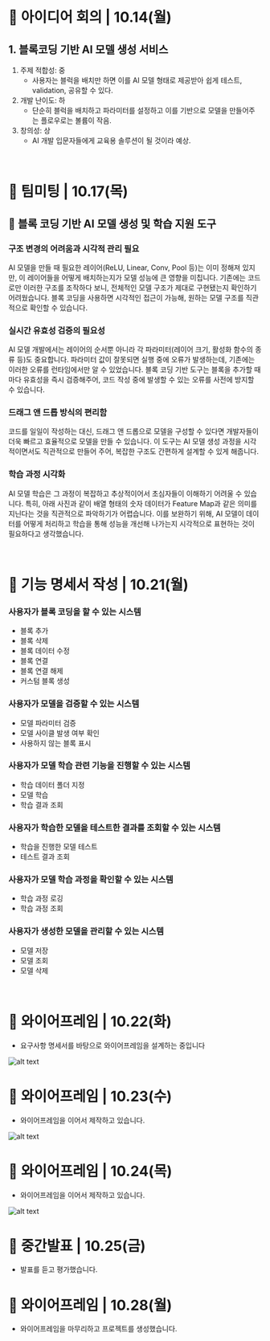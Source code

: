 # 🙌 아이디어 회의 | 10.14(월)

## 1. 블록코딩 기반 AI 모델 생성 서비스

1. 주제 적합성: 중
   - 사용자는 블럭을 배치만 하면 이를 AI 모델 형태로 제공받아 쉽게 테스트, validation, 공유할 수 있다.
2. 개발 난이도: 하
   - 단순히 블럭을 배치하고 파라미터를 설정하고 이를 기반으로 모델을 만들어주는 플로우로는 볼륨이 작음.
3. 창의성: 상
   - AI 개발 입문자들에게 교육용 솔루션이 될 것이라 예상.

</br>

# 🙌 팀미팅 | 10.17(목)

## 🧱 블록 코딩 기반 AI 모델 생성 및 학습 지원 도구

### **구조 변경의 어려움과 시각적 관리 필요**

AI 모델을 만들 때 필요한 레이어(ReLU, Linear, Conv, Pool 등)는 이미 정해져 있지만, 이 레이어들을 어떻게 배치하는지가 모델 성능에 큰 영향을 미칩니다. 기존에는 코드로만 이러한 구조를 조작하다 보니, 전체적인 모델 구조가 제대로 구현됐는지 확인하기 어려웠습니다. 블록 코딩을 사용하면 시각적인 접근이 가능해, 원하는 모델 구조를 직관적으로 확인할 수 있습니다.

### **실시간 유효성 검증의 필요성**

AI 모델 개발에서는 레이어의 순서뿐 아니라 각 파라미터(레이어 크기, 활성화 함수의 종류 등)도 중요합니다. 파라미터 값이 잘못되면 실행 중에 오류가 발생하는데, 기존에는 이러한 오류를 런타임에서만 알 수 있었습니다. 블록 코딩 기반 도구는 블록을 추가할 때마다 유효성을 즉시 검증해주어, 코드 작성 중에 발생할 수 있는 오류를 사전에 방지할 수 있습니다.

### **드래그 앤 드롭 방식의 편리함**

코드를 일일이 작성하는 대신, 드래그 앤 드롭으로 모델을 구성할 수 있다면 개발자들이 더욱 빠르고 효율적으로 모델을 만들 수 있습니다. 이 도구는 AI 모델 생성 과정을 시각적이면서도 직관적으로 만들어 주어, 복잡한 구조도 간편하게 설계할 수 있게 해줍니다.

### 학습 과정 시각화

AI 모델 학습은 그 과정이 복잡하고 추상적이어서 초심자들이 이해하기 어려울 수 있습니다.
특히, 아래 사진과 같이 배열 형태의 숫자 데이터가 Feature Map과 같은 의미를 지닌다는 것을 직관적으로 파악하기가 어렵습니다. 이를 보완하기 위해, AI 모델이 데이터를 어떻게 처리하고 학습을 통해 성능을 개선해 나가는지 시각적으로 표현하는 것이 필요하다고 생각했습니다.

</br>

# 🙌 기능 명세서 작성 | 10.21(월)

### 사용자가 블록 코딩을 할 수 있는 시스템

- 블록 추가
- 블록 삭제
- 블록 데이터 수정
- 블록 연결
- 블록 연결 해제
- 커스텀 블록 생성

### 사용자가 모델을 검증할 수 있는 시스템

- 모델 파라미터 검증
- 모델 사이클 발생 여부 확인
- 사용하지 않는 블록 표시

### 사용자가 모델 학습 관련 기능을 진행할 수 있는 시스템

- 학습 데이터 폴더 지정
- 모델 학습
- 학습 결과 조회

### 사용자가 학습한 모델을 테스트한 결과를 조회할 수 있는 시스템

- 학습을 진행한 모델 테스트
- 테스트 결과 조회

### 사용자가 모델 학습 과정을 확인할 수 있는 시스템

- 학습 과정 로깅
- 학습 과정 조회

### 사용자가 생성한 모델을 관리할 수 있는 시스템

- 모델 저장
- 모델 조회
- 모델 삭제

</br>

# 🙌 와이어프레임 | 10.22(화)

- 요구사항 명세서를 바탕으로 와이어프레임을 설계하는 중입니다

![alt text](image.png)

# 🙌 와이어프레임 | 10.23(수)

- 와이어프레임을 이어서 제작하고 있습니다.

![alt text](image-1.png)

# 🙌 와이어프레임 | 10.24(목)

- 와이어프레임을 이어서 제작하고 있습니다.

![alt text](image-2.png)

# 🙌 중간발표 | 10.25(금)

- 발표를 듣고 평가했습니다.

# 🙌 와이어프레임 | 10.28(월)

- 와이어프레임을 마무리하고 프로젝트를 생성했습니다.
